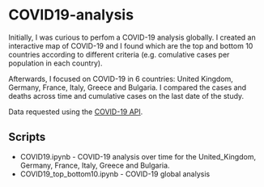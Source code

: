 # COVID19-analysis

Initially, I was curious to perfom a COVID-19 analysis globally. I created an interactive map of COVID-19 and I found which are the top and bottom 10 countries according to different criteria (e.g. comulative cases per population in each country).

Afterwards, I focused on COVID-19 in 6 countries: United Kingdom, Germany, France, Italy, Greece and Bulgaria. I compared the cases and deaths across time and cumulative cases on the  last date of the study.

Data requested using the [COVID-19 API](https://api.statworx.com/covid).

## Scripts
* COVID19.ipynb - COVID-19 analysis over time for the United_Kingdom, Germany, France, Italy, Greece and Bulgaria.
* COVID19_top_bottom10.ipynb - COVID-19  global analysis
